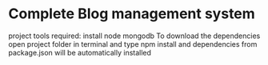 # Complete Blog management system
project
tools required:
install node mongodb
To download the dependencies open project folder in terminal and type npm install
and dependencies from package.json will be automatically installed

